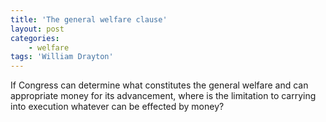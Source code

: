 ```yaml
---
title: 'The general welfare clause'
layout: post
categories:
    - welfare
tags: 'William Drayton'
---
```


If Congress can determine what constitutes the general welfare and can appropriate money for its advancement, where is the limitation to carrying into execution whatever can be effected by money?